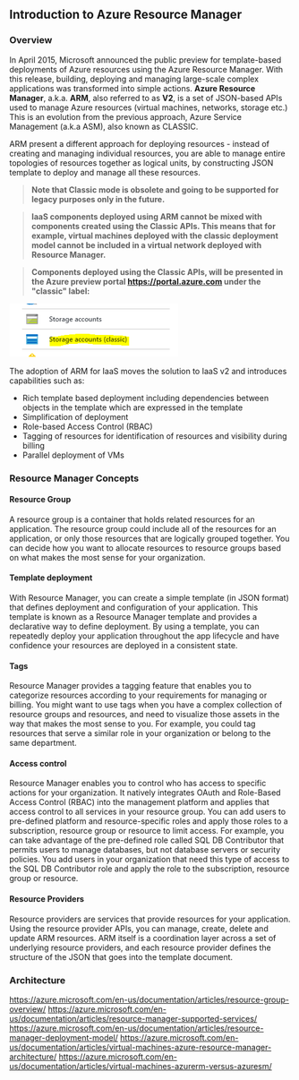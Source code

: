 ## Introduction to Azure Resource Manager

### Overview
In April 2015, Microsoft announced the public preview for template-based deployments of Azure resources using the Azure Resource Manager. With this release, building, deploying and managing large-scale complex applications was transformed into simple actions.
**Azure Resource Manager**, a.k.a. **ARM**, also referred to as **V2**, is a set of JSON-based APIs used to manage Azure resources (virtual machines, networks, storage etc.) This is an evolution from the previous approach, Azure Service Management (a.k.a ASM), also known as CLASSIC.

ARM present a different approach for deploying resources - instead of creating and managing individual resources, you are able to manage entire topologies of resources together as logical units, by constructing JSON template to deploy and manage all these resources.

> **Note that Classic mode is obsolete and going to be supported for legacy purposes only in the future.**

> **IaaS components deployed using ARM cannot be mixed with components created using the Classic APIs. This means that for  example, virtual machines deployed with the classic deployment model cannot be included in a virtual network deployed with  Resource Manager.**

> **Components deployed using the Classic APIs, will be presented in the Azure preview portal https://portal.azure.com under the "classic" label:**

![alt tag](/ARM/images/classic_arm_portal.png)

The adoption of ARM for IaaS moves the solution to IaaS v2 and introduces capabilities such as:
* Rich template based deployment including dependencies between objects in the template which are expressed in the template
* Simplification of deployment
* Role-based Access Control (RBAC)
* Tagging of resources for identification of resources and visibility during billing
* Parallel deployment of VMs

### Resource Manager Concepts
#### Resource Group
A resource group is a container that holds related resources for an application. The resource group could include all of the resources for an application, or only those resources that are logically grouped together. You can decide how you want to allocate resources to resource groups based on what makes the most sense for your organization.

#### Template deployment
With Resource Manager, you can create a simple template (in JSON format) that defines deployment and configuration of your application. This template is known as a Resource Manager template and provides a declarative way to define deployment. By using a template, you can repeatedly deploy your application throughout the app lifecycle and have confidence your resources are deployed in a consistent state.

#### Tags
Resource Manager provides a tagging feature that enables you to categorize resources according to your requirements for managing or billing. You might want to use tags when you have a complex collection of resource groups and resources, and need to visualize those assets in the way that makes the most sense to you. For example, you could tag resources that serve a similar role in your organization or belong to the same department.

#### Access control
Resource Manager enables you to control who has access to specific actions for your organization. It natively integrates OAuth and Role-Based Access Control (RBAC) into the management platform and applies that access control to all services in your resource group. You can add users to pre-defined platform and resource-specific roles and apply those roles to a subscription, resource group or resource to limit access. For example, you can take advantage of the pre-defined role called SQL DB Contributor that permits users to manage databases, but not database servers or security policies. You add users in your organization that need this type of access to the SQL DB Contributor role and apply the role to the subscription, resource group or resource.

#### Resource Providers
Resource providers are services that provide resources for your application. Using the resource provider APIs, you can manage, create, delete and update ARM resources.
ARM itself is a coordination layer across a set of underlying resource providers, and each resource provider defines the structure of the JSON that goes into the template document.

### Architecture




https://azure.microsoft.com/en-us/documentation/articles/resource-group-overview/
https://azure.microsoft.com/en-us/documentation/articles/resource-manager-supported-services/
https://azure.microsoft.com/en-us/documentation/articles/resource-manager-deployment-model/
https://azure.microsoft.com/en-us/documentation/articles/virtual-machines-azure-resource-manager-architecture/
https://azure.microsoft.com/en-us/documentation/articles/virtual-machines-azurerm-versus-azuresm/

